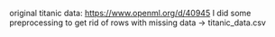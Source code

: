 original titanic data: https://www.openml.org/d/40945
I did some preprocessing to get rid of rows with missing data -> titanic_data.csv
